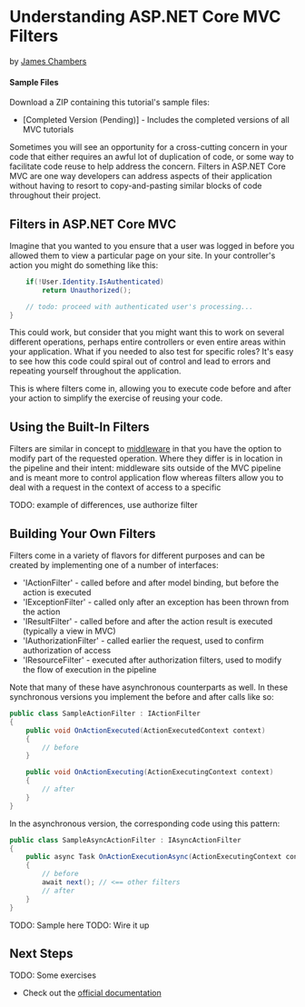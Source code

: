 # Understanding ASP.NET Core MVC Filters
by [James Chambers](http://deviq.com/me/james-chambers)

#### Sample Files
Download a ZIP containing this tutorial's sample files:
- [Completed Version (Pending)] - Includes the completed versions of all MVC tutorials

Sometimes you will see an opportunity for a cross-cutting concern in your code that either requires an awful lot of duplication of code, or some way to facilitate code reuse to help address the concern.  Filters in ASP.NET Core MVC are one way developers can address aspects of their application without having to resort to copy-and-pasting similar blocks of code throughout their project.

## Filters in ASP.NET Core MVC

Imagine that you wanted to you ensure that a user was logged in before you allowed them to view a particular page on your site. In your controller's action you might do something like this:

```c#
    if(!User.Identity.IsAuthenticated)
        return Unauthorized();

    // todo: proceed with authenticated user's processing...
}
```

This could work, but consider that you might want this to work on several different operations, perhaps entire controllers or even entire areas within your application.  What if you needed to also test for specific roles?  It's easy to see how this code could spiral out of control and lead to errors and repeating yourself throughout the application.

This is where filters come in, allowing you to execute code before and after your action to simplify the exercise of reusing your code.

## Using the Built-In Filters

Filters are similar in concept to [middleware](middleware-basic.md) in that you have the option to modify part of the requested operation. Where they differ is in location in the pipeline and their intent: middleware sits outside of the MVC pipeline and is meant more to control application flow whereas filters allow you to deal with a request in the context of access to a specific 

TODO: example of differences, use authorize filter


## Building Your Own Filters


Filters come in a variety of flavors for different purposes and can be created by implementing one of a number of interfaces:
 - 'IActionFilter' - called before and after model binding, but before the action is executed
 - 'IExceptionFilter' - called only after an exception has been thrown from the action
 - 'IResultFilter' - called before and after the action result is executed (typically a view in MVC)
 - 'IAuthorizationFilter' - called earlier the request, used to confirm authorization of access
 - 'IResourceFilter' - executed after authorization filters, used to modify the flow of execution in the pipeline

Note that many of these have asynchronous counterparts as well. In these synchronous versions you implement the before and after calls like so:

```c#
public class SampleActionFilter : IActionFilter
{
    public void OnActionExecuted(ActionExecutedContext context)
    {
        // before
    }

    public void OnActionExecuting(ActionExecutingContext context)
    {
        // after
    }
}
```

In the asynchronous version, the corresponding code using this pattern:

```c#
public class SampleAsyncActionFilter : IAsyncActionFilter
{
    public async Task OnActionExecutionAsync(ActionExecutingContext context, ActionExecutionDelegate next)
    {
        // before
        await next(); // <== other filters
        // after            
    }
}
```
TODO: Sample here
TODO: Wire it up

## Next Steps
TODO: Some exercises
 - Check out the [official documentation](https://docs.microsoft.com/en-us/aspnet/core/mvc/controllers/filters)